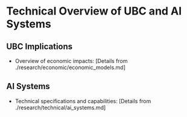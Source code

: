 # Technical Overview of UBC and AI Systems

## UBC Implications
- Overview of economic impacts: [Details from ./research/economic/economic_models.md]

## AI Systems
- Technical specifications and capabilities: [Details from ./research/technical/ai_systems.md]
